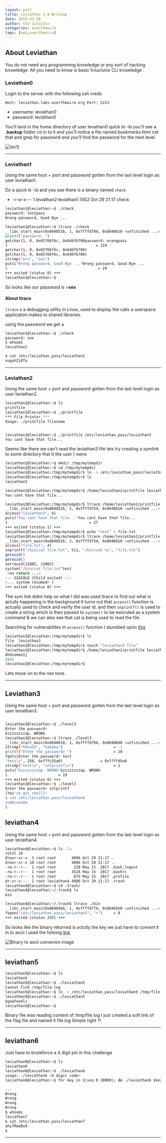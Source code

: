 ```yaml
---
layout: post
title: Leviathan 1-8 Writeup
date: 2019-03-30
author: th3-3inst3in
categories: overthewire
tags: [web,overthewire]
---
```



## About Leviathan

You do not need any programming knowledge or any sort of hacking knowledge. All you need to know is basic linux/unix CLI knowledge .
    
### Leviathan0

Login to the server with the following ssh creds

` Host: leviathan.labs.overthewire.org Port: 2223 `
* username: leviathan0
* password: leviathan0

You'll land in the home directory of user levathan0 quick _la -la_ you'll see a **.backup** folder cd in to it and you'll notice a file named _bookmarks.html_ cat that and grep for passowrd and you'll find the password for the next level.

![lev1](https://mbilalrizwan.github.io/MyCtfWriteups/assets/images/overthewire/lev1.png))

* * *


### Leviathan1

Using the same host + port  and password gotten from the last level login as user leviathan1.

Do a quick _ls -la_ and you see there is a binary named `check`

* -r-sr-x---  1 leviathan2 leviathan1 7452 Oct 29 21:17 check

```bash
leviathan1@leviathan:~$ ./check
password: testpass
Wrong password, Good Bye ...

leviathan1@leviathan:~$ ltrace ./check
__libc_start_main(0x804853b, 1, 0xffffd794, 0x8048610 <unfinished ...>
printf("password: ")                                                         = 10
getchar(1, 0, 0x65766f6c, 0x646f6700password: wrongpass
)                                        = 119
getchar(1, 0, 0x65766f6c, 0x646f6700)                                        = 114
getchar(1, 0, 0x65766f6c, 0x646f6700)                                        = 111
strcmp("wro", "sex")                                                         = 1
puts("Wrong password, Good Bye ..."Wrong password, Good Bye ...
)                                         = 29
+++ exited (status 0) +++
leviathan1@leviathan:~$

```

So looks like our password is >**sex** 

#### About ltrace

`ltrace` s a debugging utility in Linux, used to display the calls a userspace application makes to shared libraries.

using the password we get a


```bash
leviathan1@leviathan:~$ ./check
password: sex
$ whoami
leviathan2

$ cat /etc/leviathan_pass/leviathan2
ougahZi8Ta

```


* * *


### Leviathan2

Using the same host + port  and password gotten from the last level login as user leviathan2.

```bash
leviathan2@leviathan:~$ ls
printfile
leviathan2@leviathan:~$ ./printfile
*** File Printer ***
Usage: ./printfile filename


leviathan2@leviathan:~$ ./printfile /etc/leviathan_pass/leviathan3
You cant have that file...

```

Seems like there we can't read the leviathan3 file lets try creating a symlink to some directory that I( the user ) owns

```bash
leviathan2@leviathan:~$ mkdir /tmp/mytempdir
leviathan2@leviathan:~$ cd /tmp/mytempdir
leviathan2@leviathan:/tmp/mytempdir$ ln -s /etc/leviathan_pass/leviathan3
leviathan2@leviathan:/tmp/mytempdir$ ls
leviathan3

leviathan2@leviathan:/tmp/mytempdir$ /home/leviathan2/printfile leviathan3
You cant have that file...

leviathan2@leviathan:/tmp/mytempdir$ ltrace /home/leviathan2/printfile leviathan3
__libc_start_main(0x804852b, 2, 0xffffd754, 0x8048610 <unfinished ...>
access("leviathan3", 4)                                                = -1
puts("You cant have that file..."You cant have that file...
)                                     = 27
+++ exited (status 1) +++
leviathan2@leviathan:/tmp/mytempdir$ echo "test" > file.txt
leviathan2@leviathan:/tmp/mytempdir$ ltrace /home/leviathan2/printfile file.txt
__libc_start_main(0x804852b, 2, 0xffffd754, 0x8048610 <unfinished ...>
access("file.txt", 4)                                                  = 0
snprintf("/bin/cat file.txt", 511, "/bin/cat %s", "file.txt")          = 17
geteuid()                                                              = 12002
geteuid()                                                              = 12002
setreuid(12002, 12002)                                                 = 0
system("/bin/cat file.txt"test
 <no return ...>
--- SIGCHLD (Child exited) ---
<... system resumed> )                                                 = 0
+++ exited (status 0) +++

```

The sym link didnt help so what I did was used ltrace to find out what is actully happening in the background
It turns out that `access()` function is actually used to check and verify the user id. and then 
`snprintf()` is used to create a string which is then passed to `system()` to be executed as a system command & we can also see that cat is being used to read the file.

Searching for vulnerabilites in `access()` function I stumbled upon [this](https://security.stackexchange.com/questions/42659/how-is-using-acces-opening-a-security-hole)

```bash
leviathan2@leviathan:/tmp/mytempdir$ ls
file  leviathan3
leviathan2@leviathan:/tmp/mytempdir$ touch "leviathan3 file"
leviathan2@leviathan:/tmp/mytempdir$ /home/leviathan2/printfile leviathan3\ file
Ahdiemoo1j
test
leviathan2@leviathan:/tmp/mytempdir$

```
Lets move on to the nex tone.


* * *


## Leviathan3

Using the same host + port  and password gotten from the last level login as user leviathan3.

```bash

leviathan3@leviathan:~$ ./level3
Enter the password>
bzzzzzzzzap. WRONG
leviathan3@leviathan:~$ ltrace ./level3
__libc_start_main(0x8048618, 1, 0xffffd794, 0x80486d0 <unfinished ...>
strcmp("h0no33", "kakaka")                       = -1
printf("Enter the password> ")                   = 20
fgets(Enter the password> test
"test\n", 256, 0xf7fc55a0)                 = 0xffffd5a0
strcmp("test\n", "snlprintf\n")                  = 1
puts("bzzzzzzzzap. WRONG"bzzzzzzzzap. WRONG
)                       = 19
+++ exited (status 0) +++
leviathan3@leviathan:~$ ./level3
Enter the password> snlprintf
[You've got shell]!
$ cat /etc/leviathan_pass/leviathan4
vuH0coox6m
$

```


## leviathan4

Using the same host + port  and password gotten from the last level login as user leviathan4.


```bash
leviathan4@leviathan:~$ ls -la
total 24
drwxr-xr-x  3 root root       4096 Oct 29 21:17 .
drwxr-xr-x 10 root root       4096 Oct 29 21:17 ..
-rw-r--r--  1 root root        220 May 15  2017 .bash_logout
-rw-r--r--  1 root root       3526 May 15  2017 .bashrc
-rw-r--r--  1 root root        675 May 15  2017 .profile
dr-xr-x---  2 root leviathan4 4096 Oct 29 21:17 .trash
leviathan4@leviathan:~$ cd .trash/
leviathan4@leviathan:~/.trash$ ls
bin

leviathan4@leviathan:~/.trash$ ltrace ./bin
__libc_start_main(0x80484bb, 1, 0xffffd774, 0x80485b0 <unfinished ...>
fopen("/etc/leviathan_pass/leviathan5", "r")     = 0
+++ exited (status 255) +++

```

So looks like the binary returned is actully the key we just have to convert it in to  ascii I used the folloing [link](https://www.rapidtables.com/convert/number/binary-to-ascii.html)

![Binary to ascii converion image](https://mbilalrizwan.github.io/MyCtfWriteups/assets/images/overthewire/lev4bin2ascii.png)


* * *

## leviathan5


```bash
leviathan5@leviathan:~$ ls
leviathan5
leviathan5@leviathan:~$ ./leviathan5
Cannot find /tmp/file.log
leviathan5@leviathan:~$ ln -s /etc/leviathan_pass/leviathan6 /tmp/file.log
leviathan5@leviathan:~$ ./leviathan5
UgaoFee4li
leviathan5@leviathan:~$

```

Binary file was reading content of /tmp/file.log I just created a soft link of the flag file and named it file.log Simple right ?!


* * * 

## leviathan6

Just have to bruteforce a 4 digit pin in this challenge

```bash
leviathan6@leviathan:~$ ls
leviathan6
leviathan6@leviathan:~$ ./leviathan6
usage: ./leviathan6 <4 digit code>
leviathan6@leviathan:~$ for key in $(seq 0 10000); do ./leviathan6 $key; done

...
Wrong
Wrong
Wrong
Wrong
$ whoami
leviathan7
$ cat /etc/leviathan_pass/leviathan7
ahy7MaeBo9
$

```

* * *